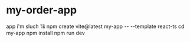 # my-order-app
app i'm sluch
วิธี
npm create vite@latest my-app -- --template react-ts
cd my-app
npm install
npm run dev
